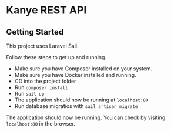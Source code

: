 # Kanye REST API

## Getting Started

This project uses Laravel Sail.

Follow these steps to get up and running.

- Make sure you have Composer installed on your system.
- Make sure you have Docker installed and running.
- CD into the project folder
- Run `composer install`
- Run `sail up`
- The application should now be running at `localhost:80`
- Run database migratios with `sail artisan migrate`

The application should now be running. You can check by visiting `localhost:80` in the browser.